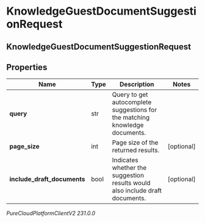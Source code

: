 # KnowledgeGuestDocumentSuggestionRequest

## KnowledgeGuestDocumentSuggestionRequest

## Properties

|Name | Type | Description | Notes|
|------------ | ------------- | ------------- | -------------|
| **query** | str | Query to get autocomplete suggestions for the matching knowledge documents. | |
| **page_size** | int | Page size of the returned results. | [optional] |
| **include_draft_documents** | bool | Indicates whether the suggestion results would also include draft documents. | [optional] |



_PureCloudPlatformClientV2 231.0.0_

